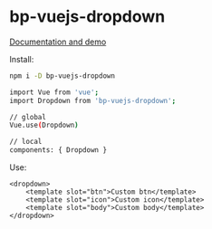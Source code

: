 # bp-vuejs-dropdown

[Documentation and demo](https://brandquad.github.io/bp-vuejs-demo/#/dropdown)

Install:
```bash
npm i -D bp-vuejs-dropdown
```

```bash
import Vue from 'vue';
import Dropdown from 'bp-vuejs-dropdown';
```

```bash
// global
Vue.use(Dropdown)
```

```bash
// local
components: { Dropdown }
```

Use:
```vue
<dropdown>
    <template slot="btn">Custom btn</template>
    <template slot="icon">Custom icon</template>
    <template slot="body">Custom body</template>
</dropdown>
```